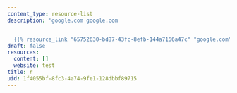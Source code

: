 ```yaml
---
content_type: resource-list
description: 'google.com google.com


  {{% resource_link "65752630-bd87-43fc-8efb-144a7166a47c" "google.com" %}}'
draft: false
resources:
  content: []
  website: test
title: r
uid: 1f4055bf-8fc3-4a74-9fe1-128dbbf89715
---
```

